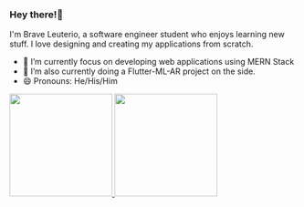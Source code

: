 
### Hey there!👋
I'm Brave Leuterio, a software engineer student who enjoys learning new stuff. I love designing and creating my applications from scratch. 



- 🌱 I’m currently focus on developing web applications using MERN Stack
- 👯 I’m also currently doing a Flutter-ML-AR project on the side.
- 😄 Pronouns: He/His/Him



<a href="https://github.com/DauntlessDev">
  <img height="180em" src="https://github-readme-stats.vercel.app/api?username=DauntlessDev&theme=react&show_icons=true" />
  <img height="180em" src="https://github-readme-stats.vercel.app/api/top-langs/?username=DauntlessDev&theme=react&layout=compact" />
</a>

<br/>
